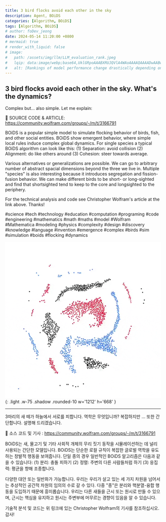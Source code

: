 ```yaml
---
title: 3 bird flocks avoid each other in the sky
description: Agent, BOiDS
categories: [Algorithm, BOiDS]
tags: [Algorithm, BOiDS]
# author: foDev_jeong
date: 2024-05-14 11:20:00 +0800
# mermaid: true
# render_with_liquid: false
# image:
#   path: /assets/img/llm/LLM_evaluation_rank.jpeg
#   lqip: data:image/webp;base64,UklGRpoAAABXRUJQVlA4WAoAAAAQAAAADwAABwAAQUxQSDIAAAARL0AmbZurmr57yyIiqE8oiG0bejIYEQTgqiDA9vqnsUSI6H+oAERp2HZ65qP/VIAWAFZQOCBCAAAA8AEAnQEqEAAIAAVAfCWkAALp8sF8rgRgAP7o9FDvMCkMde9PK7euH5M1m6VWoDXf2FkP3BqV0ZYbO6NA/VFIAAAA
#   alt: [Rankings of model performance change drastically depending on which LLM is used as the judge on KILT-NQ]
---
```




## 3 bird flocks avoid each other in the sky. What's the dynamics?
Complex but... also simple. Let me explain:

🔴 SOURCE CODE & ARTICLE: <https://community.wolfram.com/groups/-/m/t/3166791>

BOiDS is a popular simple model to simulate flocking behavior of birds, fish, and other social entities. BOiDS show emergent behavior, where simple local rules induce complex global dynamics. For single species a typical BOiDS algorithm can look like this: (1) Separation: avoid collision (2) Alignment: do like others around (3) Cohesion: steer towards average.

Various alternatives or generalizations are possible. We can go to arbitrary number of abstract spacial dimensions beyond the three we live in. Multiple "species" is also interesting because it introduces segregation and fission-fusion behavior. We can make different birds to be short- or long-sighted and find that shortsighted tend to keep to the core and longsighted to the periphery.

For the technical analysis and code see Christopher Wolfram's article at the link above. Thanks!

#science #tech #technology #education #computation #programing #code #engineering #mathematics #math #maths #model #Wolfram #Mathematica #modeling #physics #complexity #design #discovery #knowledge #language #invention #emergence #complex #birds #sim #simulation #boids #flocking #dynamics 


![ BOiDS Thumbnail ](/assets/img/algorithm/BOiDS-Thumbnail.gif){: .light .w-75 .shadow .rounded-10 w='1212' h='668' }

* * *

3마리의 새 떼가 하늘에서 서로를 피합니다. 역학은 무엇입니까?
복잡하지만 ... 또한 간단합니다. 설명해 드리겠습니다.

🔴 소스 코드 및 기사 : <https://community.wolfram.com/groups/-/m/t/3166791>

BOiDS는 새, 물고기 및 기타 사회적 개체의 무리 짓기 동작을 시뮬레이션하는 데 널리 사용되는 간단한 모델입니다. BOiDS는 단순한 로컬 규칙이 복잡한 글로벌 역학을 유도하는 창발적 행동을 보여줍니다. 단일 종의 경우 일반적인 BOiDS 알고리즘은 다음과 같을 수 있습니다: (1) 분리: 충돌 피하기 (2) 정렬: 주변의 다른 사람들처럼 하기 (3) 응집력: 평균을 향해 조종합니다.

다양한 대안 또는 일반화가 가능합니다. 우리는 우리가 살고 있는 세 가지 차원을 넘어서는 추상적인 공간적 차원의 임의의 수로 갈 수 있다. 다중 "종"은 분리와 핵분열-융합 행동을 도입하기 때문에 흥미롭습니다. 우리는 다른 새들을 근시 또는 원시로 만들 수 있으며, 근시는 핵심을 유지하고 원시는 주변부에 머무르는 경향이 있음을 알 수 있습니다.

기술적 분석 및 코드는 위 링크에 있는 Christopher Wolfram의 기사를 참조하십시오. 감사!